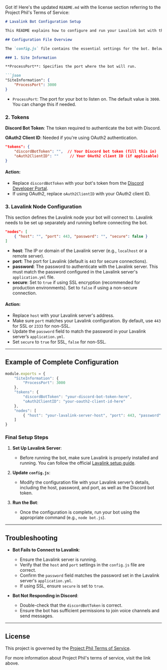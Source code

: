 Got it! Here's the updated `README.md` with the license section referring to the Project Phil's Terms of Service:

```markdown
# Lavalink Bot Configuration Setup

This README explains how to configure and run your Lavalink bot with the necessary settings in `config.js`. Lavalink is a powerful backend service for Discord music bots, enabling audio streaming capabilities.

## Configuration File Overview

The `config.js` file contains the essential settings for the bot. Below is a detailed explanation of each section and how to configure it properly.

### 1. Site Information

**ProcessPort**: Specifies the port where the bot will run.

```json
"SiteInformation": {
    "ProcessPort": 3000
}
```
- `ProcessPort`: The port for your bot to listen on. The default value is `3000`. You can change this if needed.

### 2. Tokens

**Discord Bot Token**: The token required to authenticate the bot with Discord.

**OAuth2 Client ID**: Needed if you're using OAuth2 authentication.

```json
"tokens": {
    "discordBotToken": "",  // Your Discord bot token (fill this in)
    "oAuth2ClientID": ""     // Your OAuth2 client ID (if applicable)
}
```

#### Action:
- Replace `discordBotToken` with your bot's token from the [Discord Developer Portal](https://discord.com/developers/applications).
- If using OAuth2, replace `oAuth2ClientID` with your OAuth2 client ID.

### 3. Lavalink Node Configuration

This section defines the Lavalink node your bot will connect to. Lavalink needs to be set up separately and running before connecting the bot.

```json
"nodes": [
    { "host": "", "port": 443, "password": "", "secure": false }
]
```

- **host**: The IP or domain of the Lavalink server (e.g., `localhost` or a remote server).
- **port**: The port for Lavalink (default is `443` for secure connections).
- **password**: The password to authenticate with the Lavalink server. This must match the password configured in the Lavalink server's `application.yml` file.
- **secure**: Set to `true` if using SSL encryption (recommended for production environments). Set to `false` if using a non-secure connection.

#### Action:
- Replace `host` with your Lavalink server's address.
- Make sure `port` matches your Lavalink configuration. By default, use `443` for SSL or `2333` for non-SSL.
- Update the `password` field to match the password in your Lavalink server’s `application.yml`.
- Set `secure` to `true` for SSL, `false` for non-SSL.

---

## Example of Complete Configuration

```javascript
module.exports = {
    "SiteInformation": {
        "ProcessPort": 3000
    },
    "tokens": {
        "discordBotToken": "your-discord-bot-token-here",
        "oAuth2ClientID": "your-oauth2-client-id-here"
    },
    "nodes": [
        { "host": "your-lavalink-server-host", "port": 443, "password": "your-lavalink-password", "secure": true }
    ]
}
```

### Final Setup Steps

1. **Set Up Lavalink Server**:
   - Before running the bot, make sure Lavalink is properly installed and running. You can follow the official [Lavalink setup guide](https://github.com/freyacodes/Lavalink).
   
2. **Update `config.js`**:
   - Modify the configuration file with your Lavalink server’s details, including the host, password, and port, as well as the Discord bot token.

3. **Run the Bot**:
   - Once the configuration is complete, run your bot using the appropriate command (e.g., `node bot.js`).

---

## Troubleshooting

- **Bot Fails to Connect to Lavalink**:
   - Ensure the Lavalink server is running.
   - Verify that the `host` and `port` settings in the `config.js` file are correct.
   - Confirm the `password` field matches the password set in the Lavalink server's `application.yml`.
   - If using SSL, ensure `secure` is set to `true`.

- **Bot Not Responding in Discord**:
   - Double-check that the `discordBotToken` is correct.
   - Ensure the bot has sufficient permissions to join voice channels and send messages.

---

## License

This project is governed by the [Project Phil Terms of Service](https://projectphil.co.uk/tos).

For more information about Project Phil's terms of service, visit the link above.
```
